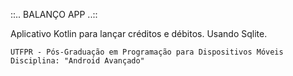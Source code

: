 ::.. BALANÇO APP ..::

Aplicativo Kotlin para lançar créditos e débitos. 
Usando Sqlite.

```
UTFPR - Pós-Graduação em Programação para Dispositivos Móveis
Disciplina: "Android Avançado"
```

